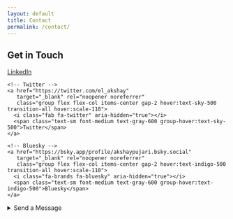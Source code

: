 ```yaml
---
layout: default
title: Contact
permalink: /contact/
---
```


<!-- Socials -->
<section class="pt-32 pb-20 px-8 md:px-16 bg-gray-100 text-center">
  <h1 class="text-4xl font-bold mb-10">Get in Touch</h1>

  <div class="flex justify-center flex-wrap gap-8 text-gray-700 text-3xl">
    <!-- LinkedIn -->
    <a href="https://www.linkedin.com/in/akshaypujari" 
       target="_blank" rel="noopener noreferrer" 
       class="group flex flex-col items-center gap-2 hover:text-blue-700 transition-all hover:scale-110">
      <i class="fab fa-linkedin" aria-hidden="true"></i>
      <span class="text-sm font-medium text-gray-600 group-hover:text-blue-700">LinkedIn</span>
    </a>

    <!-- Twitter -->
    <a href="https://twitter.com/el_akshay" 
       target="_blank" rel="noopener noreferrer" 
       class="group flex flex-col items-center gap-2 hover:text-sky-500 transition-all hover:scale-110">
      <i class="fab fa-twitter" aria-hidden="true"></i>
      <span class="text-sm font-medium text-gray-600 group-hover:text-sky-500">Twitter</span>
    </a>

    <!-- Bluesky -->
    <a href="https://bsky.app/profile/akshaypujari.bsky.social" 
       target="_blank" rel="noopener noreferrer" 
       class="group flex flex-col items-center gap-2 hover:text-indigo-500 transition-all hover:scale-110">
      <i class="fa-brands fa-bluesky" aria-hidden="true"></i>
      <span class="text-sm font-medium text-gray-600 group-hover:text-indigo-500">Bluesky</span>
    </a>
  </div>
</section>

<!-- Contact Form -->
<section class="pt-16 pb-24 px-8 md:px-16 bg-white">
  <details class="group w-full max-w-5xl mx-auto bg-white border border-gray-200 rounded-xl shadow-sm transition-all duration-300 hover:shadow-md">
    <summary class="flex justify-between items-center cursor-pointer px-6 py-4 text-lg font-medium text-gray-800 rounded-t-xl bg-gray-50 transition-colors
      group-open:rounded-b-none group-open:bg-blue-50">
      <span>Send a Message</span>
      <i class="fas fa-paper-plane text-gray-500 transform transition-transform duration-300 group-hover:-translate-y-1 group-hover:translate-x-2"></i>
    </summary>

    <div class="px-6 pb-6 pt-2 rounded-b-xl">
      <p class="mb-4 text-gray-700 text-base">
        Use the form below to reach out to me directly.
      </p>
      <iframe
        src="https://docs.google.com/forms/d/e/1FAIpQLSdG0RpVDA2If28DH2RpYCRYjjLhrekBkY0lKjyJtEB7xfeKsQ/viewform?embedded=true"
        width="100%" height="700" frameborder="0" marginheight="0" marginwidth="0"
        class="rounded-md border border-gray-200 shadow-sm w-full">
        Loading…
      </iframe>
    </div>
  </details>
</section>
